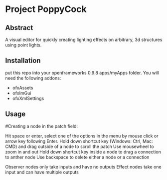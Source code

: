 Project PoppyCock
================

Abstract
------

A visual editor for quickly creating lighting effects on arbitrary, 3d structures using point lights.

Installation
------

put this repo into your openframeworks 0.9.8 apps/myApps folder.
You will need the following addons:

* ofxAssets
* ofxImGui
* ofxXmlSettings


Usage
------

#Creating a node in the patch field:

Hit space or enter, select one of the options in the menu by mouse click or arrow key following Enter.
Hold down shortcut key (Windows: Ctrl, Mac: CMD) and drag outside of a node to scroll the patch
Use mousewheel to zoom in and out
Hold down shortcut key inside a node to drag a connection to anther node
Use backspace to delete either a node or a connection

Observer nodes only take inputs and have no outputs
Effect nodes take one input and can have multiple outputs

